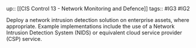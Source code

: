 up:: [[CIS Control 13 - Network Monitoring and Defence]]
tags:: #IG3 #IG2 

Deploy a network intrusion detection solution on enterprise assets, where appropriate. Example implementations include the use of a Network Intrusion Detection System (NIDS) or equivalent cloud service provider (CSP) service.